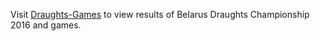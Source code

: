 Visit [Draughts-Games](pivs96.github.io/Draughts-Games/) to view results of Belarus Draughts Championship 2016 and games.

